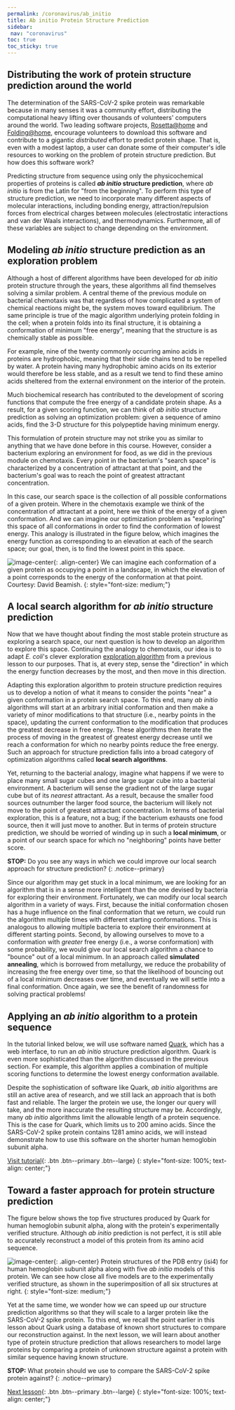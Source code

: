 ```yaml
---
permalink: /coronavirus/ab_initio
title: Ab initio Protein Structure Prediction
sidebar:
 nav: "coronavirus"
toc: true
toc_sticky: true
---
```


## Distributing the work of protein structure prediction around the world

The determination of the SARS-CoV-2 spike protein was remarkable because in many senses it was a community effort, distributing the computational heavy lifting over thousands of volunteers' computers around the world. Two leading software projects, [Rosetta@home](https://boinc.bakerlab.org) and [Folding@home](https://foldingathome.org), encourage volunteers to download this software and contribute to a gigantic *distributed* effort to predict protein shape. That is, even with a modest laptop, a user can donate some of their computer's idle resources to working on the problem of protein structure prediction. But how does this software work?

Predicting structure from sequence using only the physicochemical properties of proteins is called <b><em>ab initio</em> structure prediction</b>, where *ab initio* is from the Latin for "from the beginning". To perform this type of structure prediction, we need to incorporate many different aspects of molecular interactions, including bonding energy, attraction/repulsion forces from electrical charges between molecules (electrostatic interactions and van der Waals interactions), and thermodynamics. Furthermore, all of these variables are subject to change depending on the environment.

## Modeling *ab initio* structure prediction as an exploration problem

Although a host of different algorithms have been developed for *ab initio* protein structure through the years, these algorithms all find themselves solving a similar problem. A central theme of the previous module on bacterial chemotaxis was that regardless of how complicated a system of chemical reactions might be, the system moves toward equilibrium. The same principle is true of the magic algorithm underlying protein folding in the cell; when a protein folds into its final structure, it is obtaining a conformation of minimum "free energy", meaning that the structure is as chemically stable as possible.

For example, nine of the twenty commonly occurring amino acids in proteins are hydrophobic, meaning that their side chains tend to be repelled by water. A protein having many hydrophobic amino acids on its exterior would therefore be less stable, and as a result we tend to find these amino acids sheltered from the external environment on the interior of the protein.

Much biochemical research has contributed to the development of scoring functions that compute the free energy of a candidate protein shape. As a result, for a given scoring function, we can think of *ab initio* structure prediction as solving an optimization problem: given a sequence of amino acids, find the 3-D structure for this polypeptide having minimum energy.

This formulation of protein structure may not strike you as similar to anything that we have done before in this course. However, consider a bacterium exploring an environment for food, as we did in the previous module on chemotaxis. Every point in the bacterium's "search space" is characterized by a concentration of attractant at that point, and the bacterium's goal was to reach the point of greatest attractant concentration.

In this case, our search space is the collection of all possible conformations of a given protein. Where in the chemotaxis example we think of the concentration of attractant at a point, here we think of the energy of a given conformation. And we can imagine our optimization problem as "exploring" this space of all conformations in order to find the conformation of lowest energy. This analogy is illustrated in the figure below, which imagines the energy function as corresponding to an elevation at each of the search space; our goal, then, is to find the lowest point in this space.

![image-center](../assets/images/energy_landscape.png){: .align-center}
We can imagine each conformation of a given protein as occupying a point in a landscape, in which the elevation of a point corresponds to the energy of the conformation at that point. Courtesy: David Beamish.
{: style="font-size: medium;"}

## A local search algorithm for *ab initio* structure prediction

Now that we have thought about finding the most stable protein structure as exploring a search space, our next question is how to develop an algorithm to explore this space. Continuing the analogy to chemotaxis, our idea is to adapt *E. coli*'s clever exploration [exploration algorithm](chemotaxis/home_conclusion) from a previous lesson to our purposes. That is, at every step, sense the "direction" in which the energy function decreases by the most, and then move in this direction.

Adapting this exploration algorithm to protein structure prediction requires us to develop a notion of what it means to consider the points "near" a given conformation in a protein search space. To this end, many *ab initio* algorithms will start at an arbitrary initial conformation and then make a variety of minor modifications to that structure (i.e., nearby points in the space), updating the current conformation to the modification that produces the greatest decrease in free energy. These algorithms then iterate the process of moving in the greatest of greatest energy decrease until we reach a conformation for which no nearby points reduce the free energy. Such an approach for structure prediction falls into a broad category of optimization algorithms called **local search algorithms**.

Yet, returning to the bacterial analogy, imagine what happens if we were to place many small sugar cubes and one large sugar cube into a bacterial environment. A bacterium will sense the gradient not of the large sugar cube but of its *nearest* attractant. As a result, because the smaller food sources outnumber the larger food source, the bacterium will likely not move to the point of greatest attractant concentration. In terms of bacterial exploration, this is a feature, not a bug; if the bacterium exhausts one food source, then it will just move to another. But in terms of protein structure prediction, we should be worried of winding up in such a **local minimum**, or a point of our search space for which no "neighboring" points have better score.

**STOP:** Do you see any ways in which we could improve our local search approach for structure prediction?
{: .notice--primary}

Since our algorithm may get stuck in a local minimum, we are looking for an algorithm that is in a sense more intelligent than the one devised by bacteria for exploring their environment. Fortunately, we can modify our local search algorithm in a variety of ways. First, because the initial conformation chosen has a huge influence on the final conformation that we return, we could run the algorithm multiple times with different starting conformations. This is analogous to allowing multiple bacteria to explore their environment at different starting points. Second, by allowing ourselves to move to a conformation with *greater* free energy (i.e., a worse conformation) with some probability, we would give our local search algorithm a chance to "bounce" out of a local minimum. In an approach called **simulated annealing**, which is borrowed from metallurgy, we reduce the probability of increasing the free energy over time, so that the likelihood of bouncing out of a local minimum decreases over time, and eventually we will settle into a final conformation. Once again, we see the benefit of randomness for solving practical problems!

## Applying an *ab initio* algorithm to a protein sequence

In the tutorial linked below, we will use software named [Quark](https://zhanglab.ccmb.med.umich.edu/QUARK/), which has a web interface, to run an *ab initio* structure prediction algorithm. Quark is even more sophisticated than the algorithm discussed in the previous section. For example, this algorithm applies a combination of multiple scoring functions to determine the lowest energy conformation available.

Despite the sophistication of software like Quark, *ab initio* algorithms are still an active area of research, and we still lack an approach that is both fast and reliable. The larger the protein we use, the longer our query will take, and the more inaccurate the resulting structure may be. Accordingly, many *ab initio* algorithms limit the allowable length of a protein sequence. This is the case for Quark, which limits us to 200 amino acids. Since the SARS-CoV-2 spike protein contains 1281 amino acids, we will instead demonstrate how to use this software on the shorter human hemoglobin subunit alpha.

[Visit tutorial](tutorial_ab_initio){: .btn .btn--primary .btn--large}
{: style="font-size: 100%; text-align: center;"}

## Toward a faster approach for protein structure prediction

The figure below shows the top five structures produced by Quark for human hemoglobin subunit alpha, along with the protein's experimentally verified structure. Although *ab initio* prediction is not perfect, it is still able to accurately reconstruct a model of this protein from its amino acid sequence.

![image-center](../assets/images/ab_initio_results.png){: .align-center}
Protein structures of the PDB entry (isi4) for human hemoglobin subunit alpha along with five *ab initio* models of this protein. We can see how close all five models are to the experimentally verified structure, as shown in the superimposition of all six structures at right.
{: style="font-size: medium;"}

Yet at the same time, we wonder how we can speed up our structure prediction algorithms so that they will scale to a larger protein like the SARS-CoV-2 spike protein. To this end, we recall the point earlier in this lesson about Quark using a database of known short structures to compare our reconstruction against. In the next lesson, we will learn about another type of protein structure prediction that allows researchers to model large proteins by comparing a protein of unknown structure against a protein with similar sequence having known structure.

**STOP:** What protein should we use to compare the SARS-CoV-2 spike protein against?
{: .notice--primary}

[Next lesson](homology){: .btn .btn--primary .btn--large}
{: style="font-size: 100%; text-align: center;"}

[^1]: Kubelka, J., et. al. 2004. The protein folding ‘speed limit’. Current Opinion in Structural Biology. 14, 76-88. https://doi.org/10.1016/j.sbi.2004.01.013

[^2]: Benkert, P., Schwede, T. & Tosatto, S.C. 2009. QMEANclust: estimation of protein model quality by combining a composite scoring function with structural density information. BMC Struct Biol 9, 35. https://doi.org/10.1186/1472-6807-9-35
